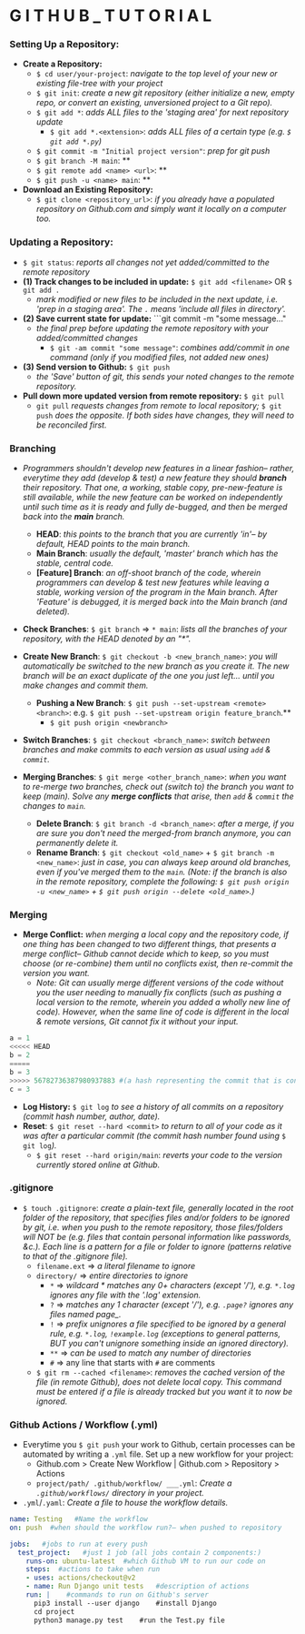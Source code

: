 # G I T H U B _ T U T O R I A L

### Setting Up a Repository:
- **Create a Repository:** 
  - ```$ cd user/your-project```: *navigate to the top level of your new or existing file-tree with your project*
  - ```$ git init```: *create a new git repository (either initialize a new, empty repo, or convert an existing, unversioned project to a Git repo).*
  - ```$ git add *```: *adds ALL files to the 'staging area' for next repository update*
    - ```$ git add *.<extension>```: *adds ALL files of a certain type (e.g. ```$ git add *.py```)*
  - ```$ git commit -m "Initial project version"```: *prep for git push*
  - ```$ git branch -M main```: **
  - ```$ git remote add <name> <url>```: **
  - ```$ git push -u <name> main```: **
- **Download an Existing Repository:**
  - ```$ git clone <repository_url>```: *if you already have a populated repository on Github.com and simply want it locally on a computer too.*
  
### Updating a Repository:
- ```$ git status```: *reports all changes not yet added/committed to the remote repository*
- **(1) Track changes to be included in update:** ```$ git add <filename>``` OR ```$ git add .``` 
  - *mark modified or new files to be included in the next update, i.e. 'prep in a staging area'. The ```.``` means 'include all files in directory'.*
- **(2) Save current state for update:** ```git commit -m "some message..."
  - *the final prep before updating the remote repository with your added/committed changes*
    - ```$ git -am commit "some message"```: *combines add/commit in one command (only if you modified files, not added new ones)*
- **(3) Send version to Github:** ```$ git push```
  - *the 'Save' button of git, this sends your noted changes to the remote repository.*
- **Pull down more updated version from remote repository:** ```$ git pull```
  - ```git pull``` *requests changes from remote to local repository;* ```$ git push``` *does the opposite. If both sides have changes, they will need to be reconciled first.*



### Branching
- *Programmers shouldn't develop new features in a linear fashion– rather, everytime they add (develop & test) a new feature they should __branch__ their repository. That one, a working, stable copy, pre-new-feature is still available, while the new feature can be worked on independently until such time as it is ready and fully de-bugged, and then be merged back into the __main__ branch.*
  - **HEAD**: *this points to the branch that you are currently 'in'– by default, HEAD points to the main branch.*
  - **Main Branch**: *usually the default, 'master' branch which has the stable, central code.*
  - **[Feature] Branch**: *an off-shoot branch of the code, wherein programmers can develop & test new features while leaving a stable, working version of the program in the Main branch. After 'Feature' is debugged, it is merged back into the Main branch (and deleted).*
  
- **Check Branches**: ```$ git branch``` => ```* main```: _lists all the branches of your repository, with the HEAD denoted by an "*"._
- **Create New Branch**: ```$ git checkout -b <new_branch_name>```: *you will automatically be switched to the new branch as you create it. The new branch will be an exact duplicate of the one you just left... until you make changes and commit them.*
  - **Pushing a New Branch**: ```$ git push --set-upstream <remote> <branch>```: e.g. ```$ git push --set-upstream origin feature_branch```.**
    - ```$ git push origin <newbranch>```
- **Switch Branches**: ```$ git checkout <branch_name>```: *switch between branches and make commits to each version as usual using ```add``` & ```commit```.*
- **Merging Branches**: ```$ git merge <other_branch_name>```: *when you want to re-merge two branches, check out (switch to) the branch you want to keep (main). Solve any __merge conflicts__ that arise, then ```add``` & ```commit``` the changes to ```main```.*
  - **Delete Branch**: ```$ git branch -d <branch_name>```: *after a merge, if you are sure you don't need the merged-from branch anymore, you can permanently delete it.*
  - **Rename Branch**: ```$ git checkout <old_name>``` + ```$ git branch -m <new_name>```: *just in case, you can always keep around old branches, even if you've merged them to the ```main```. (Note: if the branch is also in the remote repository, complete the following: ```$ git push origin -u <new_name>``` + ```$ git push origin --delete <old_name>```.)*
  
### Merging
- **Merge Conflict:** *when merging a local copy and the repository code, if one thing has been changed to two different things, that presents a merge conflict– Github cannot decide which to keep, so you must choose (or re-combine) them until no conflicts exist, then re-commit the version you want.*
  - *Note: Git can usually merge different versions of the code without you the user needing to manually fix conflicts (such as pushing a local version to the remote, wherein you added a wholly new line of code). However, when the same line of code is different in the local & remote versions, Git cannot fix it without your input.*
```python
a = 1
<<<<< HEAD
b = 2
=====
b = 3
>>>>> 56782736387980937883 #(a hash representing the commit that is conflicting with your edits)
c = 3
```
- **Log History:** ```$ git log``` *to see a history of all commits on a repository (commit hash number, author, date).*
- **Reset**: ```$ git reset --hard <commit>``` *to return to all of your code as it was after a particular commit (the commit hash number found using* ```$ git log```*).*
  - ```$ git reset --hard origin/main```: *reverts your code to the version currently stored online at Github.*









### .gitignore
- ```$ touch .gitignore```: *create a plain-text file, generally located in the root folder of the repository, that specifies files and/or folders to be ignored by git, i.e. when you push to the remote repository, those files/folders will NOT be (e.g. files that contain personal information like passwords, &c.). Each line is a pattern for a file or folder to ignore (patterns relative to that of the .gitignore file).*
  - ```filename.ext``` => *a literal filename to ignore*
  - ```directory/``` => *entire directories to ignore*
    - ```*``` => *wildcard * matches any 0+ characters (except '/'), e.g. ```*.log``` ignores any file with the '.log' extension.*
    - ```?``` => *matches any 1 character (except '/'), e.g. ```.page?``` ignores any files named page_.*
    - ```!``` => *prefix unignores a file specified to be ignored by a general rule, e.g. ```*.log```, ```!example.log``` (exceptions to general patterns, BUT you can't unignore something inside an ignored directory).*
    - ```**``` => *can be used to match any number of directories*
    - ```#``` => any line that starts with ```#``` are comments
  - ```$ git rm --cached <filename>```: *removes the cached version of the file (in remote Github), does not delete local copy. This command must be entered if a file is already tracked but you want it to now be ignored.*

### Github Actions / Workflow (.yml)
- Everytime you ```$ git push``` your work to Github, certain processes can be automated by writing a ```.yml``` file. Set up a new workflow for your project:
  - Github.com > Create New Workflow | Github.com > Repository > Actions
  - ```project/path/ .github/workflow/ ___.yml```: *Create a ```.github/workflows/``` directory in your project.*
- ```.yml```/```.yaml```: *Create a file to house the workflow details.*
```yml
name: Testing   #Name the workflow
on: push  #when should the workflow run?– when pushed to repository

jobs:   #jobs to run at every push
  test_project:   #just 1 job (all jobs contain 2 components:)
    runs-on: ubuntu-latest  #which Github VM to run our code on
    steps:  #actions to take when run
    - uses: actions/checkout@v2
    - name: Run Django unit tests   #description of actions
    run: |    #commands to run on Github's server
      pip3 install --user django    #install Django
      cd project
      python3 manage.py test    #run the Test.py file
```


